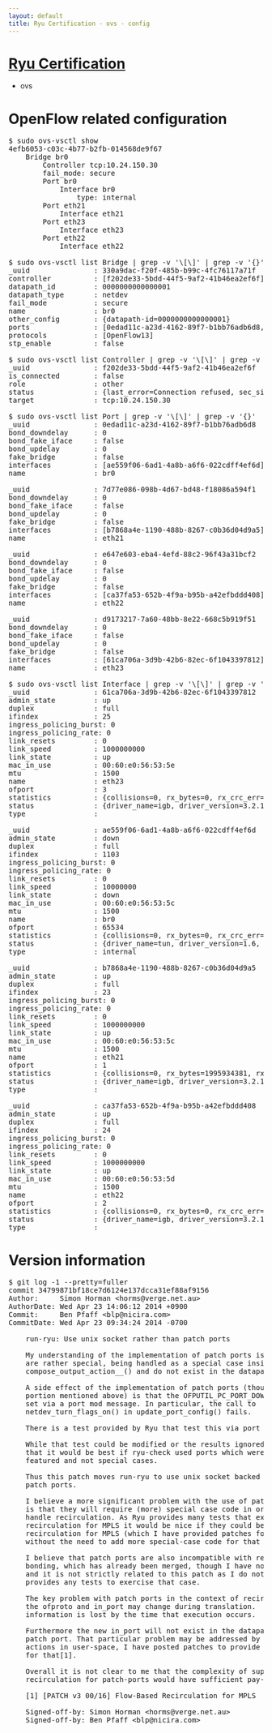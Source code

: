 ```yaml
---
layout: default
title: Ryu Certification - ovs - config
---
```

# [Ryu Certification](http://osrg.github.io/ryu/certification.html)
* ovs 

# OpenFlow related configuration
<pre>
$ sudo ovs-vsctl show
4efb6053-c03c-4b77-b2fb-014568de9f67
    Bridge br0
        Controller tcp:10.24.150.30
        fail_mode: secure
        Port br0
            Interface br0
                type: internal
        Port eth21
            Interface eth21
        Port eth23
            Interface eth23
        Port eth22
            Interface eth22

$ sudo ovs-vsctl list Bridge | grep -v '\[\]' | grep -v '{}'
_uuid               : 330a9dac-f20f-485b-b99c-4fc76117a71f
controller          : [f202de33-5bdd-44f5-9af2-41b46ea2ef6f]
datapath_id         : 0000000000000001
datapath_type       : netdev
fail_mode           : secure
name                : br0
other_config        : {datapath-id=0000000000000001}
ports               : [0edad11c-a23d-4162-89f7-b1bb76adb6d8, 7d77e086-098b-4d67-bd48-f18086a594f1, d9173217-7a60-48bb-8e22-668c5b919f51, e647e603-eba4-4efd-88c2-96f43a31bcf2]
protocols           : [OpenFlow13]
stp_enable          : false

$ sudo ovs-vsctl list Controller | grep -v '\[\]' | grep -v '{}'
_uuid               : f202de33-5bdd-44f5-9af2-41b46ea2ef6f
is_connected        : false
role                : other
status              : {last_error=Connection refused, sec_since_connect=567, sec_since_disconnect=1, state=BACKOFF}
target              : tcp:10.24.150.30

$ sudo ovs-vsctl list Port | grep -v '\[\]' | grep -v '{}'
_uuid               : 0edad11c-a23d-4162-89f7-b1bb76adb6d8
bond_downdelay      : 0
bond_fake_iface     : false
bond_updelay        : 0
fake_bridge         : false
interfaces          : [ae559f06-6ad1-4a8b-a6f6-022cdff4ef6d]
name                : br0

_uuid               : 7d77e086-098b-4d67-bd48-f18086a594f1
bond_downdelay      : 0
bond_fake_iface     : false
bond_updelay        : 0
fake_bridge         : false
interfaces          : [b7868a4e-1190-488b-8267-c0b36d04d9a5]
name                : eth21

_uuid               : e647e603-eba4-4efd-88c2-96f43a31bcf2
bond_downdelay      : 0
bond_fake_iface     : false
bond_updelay        : 0
fake_bridge         : false
interfaces          : [ca37fa53-652b-4f9a-b95b-a42efbddd408]
name                : eth22

_uuid               : d9173217-7a60-48bb-8e22-668c5b919f51
bond_downdelay      : 0
bond_fake_iface     : false
bond_updelay        : 0
fake_bridge         : false
interfaces          : [61ca706a-3d9b-42b6-82ec-6f1043397812]
name                : eth23

$ sudo ovs-vsctl list Interface | grep -v '\[\]' | grep -v '{}'
_uuid               : 61ca706a-3d9b-42b6-82ec-6f1043397812
admin_state         : up
duplex              : full
ifindex             : 25
ingress_policing_burst: 0
ingress_policing_rate: 0
link_resets         : 0
link_speed          : 1000000000
link_state          : up
mac_in_use          : 00:60:e0:56:53:5e
mtu                 : 1500
name                : eth23
ofport              : 3
statistics          : {collisions=0, rx_bytes=0, rx_crc_err=0, rx_dropped=0, rx_errors=0, rx_frame_err=0, rx_over_err=0, rx_packets=0, tx_bytes=986779500, tx_dropped=0, tx_errors=0, tx_packets=657853}
status              : {driver_name=igb, driver_version=3.2.10-k, firmware_version=2.10-9}
type                : 

_uuid               : ae559f06-6ad1-4a8b-a6f6-022cdff4ef6d
admin_state         : down
duplex              : full
ifindex             : 1103
ingress_policing_burst: 0
ingress_policing_rate: 0
link_resets         : 0
link_speed          : 10000000
link_state          : down
mac_in_use          : 00:60:e0:56:53:5c
mtu                 : 1500
name                : br0
ofport              : 65534
statistics          : {collisions=0, rx_bytes=0, rx_crc_err=0, rx_dropped=0, rx_errors=0, rx_frame_err=0, rx_over_err=0, rx_packets=0, tx_bytes=0, tx_dropped=0, tx_errors=0, tx_packets=0}
status              : {driver_name=tun, driver_version=1.6, firmware_version=N/A}
type                : internal

_uuid               : b7868a4e-1190-488b-8267-c0b36d04d9a5
admin_state         : up
duplex              : full
ifindex             : 23
ingress_policing_burst: 0
ingress_policing_rate: 0
link_resets         : 0
link_speed          : 1000000000
link_state          : up
mac_in_use          : 00:60:e0:56:53:5c
mtu                 : 1500
name                : eth21
ofport              : 1
statistics          : {collisions=0, rx_bytes=1995934381, rx_crc_err=0, rx_dropped=0, rx_errors=0, rx_frame_err=0, rx_over_err=0, rx_packets=1343492, tx_bytes=0, tx_dropped=0, tx_errors=0, tx_packets=0}
status              : {driver_name=igb, driver_version=3.2.10-k, firmware_version=2.10-9}
type                : 

_uuid               : ca37fa53-652b-4f9a-b95b-a42efbddd408
admin_state         : up
duplex              : full
ifindex             : 24
ingress_policing_burst: 0
ingress_policing_rate: 0
link_resets         : 0
link_speed          : 1000000000
link_state          : up
mac_in_use          : 00:60:e0:56:53:5d
mtu                 : 1500
name                : eth22
ofport              : 2
statistics          : {collisions=0, rx_bytes=0, rx_crc_err=0, rx_dropped=0, rx_errors=0, rx_frame_err=0, rx_over_err=0, rx_packets=0, tx_bytes=1211283084, tx_dropped=0, tx_errors=0, tx_packets=812882}
status              : {driver_name=igb, driver_version=3.2.10-k, firmware_version=2.10-9}
type                : 
</pre>

# Version information
<pre>
$ git log -1 --pretty=fuller
commit 34799871bf18ce7d6124e137dcca31ef88af9156
Author:     Simon Horman &lt;horms@verge.net.au&gt;
AuthorDate: Wed Apr 23 14:06:12 2014 +0900
Commit:     Ben Pfaff &lt;blp@nicira.com&gt;
CommitDate: Wed Apr 23 09:34:24 2014 -0700

    run-ryu: Use unix socket rather than patch ports
    
    My understanding of the implementation of patch ports is that they
    are rather special, being handled as a special case inside
    compose_output_action__&#40;&#41; and do not exist in the datapath.
    
    A side effect of the implementation of patch ports &#40;though perhaps not the
    portion mentioned above&#41; is that the OFPUTIL_PC_PORT_DOWN bit may not be
    set via a port mod message. In particular, the call to
    netdev_turn_flags_on&#40;&#41; in update_port_config&#40;&#41; fails.
    
    There is a test provided by Ryu that test this via port mod and thus fails.
    
    While that test could be modified or the results ignored it seems to me
    that it would be best if ryu-check used ports which were more fully
    featured and not special cases.
    
    Thus this patch moves run-ryu to use unix socket backed ports rather than
    patch ports.
    
    I believe a more significant problem with the use of patch ports
    is that they will require &#40;more&#41; special case code in order to correctly
    handle recirculation. As Ryu provides many tests that exercise
    recirculation for MPLS it would be nice if they could be used to exercise
    recirculation for MPLS &#40;which I have provided patches for separately[1]&#41;
    without the need to add more special-case code for that purpose.
    
    I believe that patch ports are also incompatible with recirculation for
    bonding, which has already been merged, though I have not verified that
    and it is not strictly related to this patch as I do not believe that Ryu
    provides any tests to exercise that case.
    
    The key problem with patch ports in the context of recirculation is that
    the ofproto and in_port may change during translation.  And this
    information is lost by the time that execution occurs.
    
    Furthermore the new in_port will not exist in the datapath as it is a
    patch port. That particular problem may be addressed by executing the
    actions in user-space, I have posted patches to provide infrastructure
    for that[1].
    
    Overall it is not clear to me that the complexity of supporting
    recirculation for patch-ports would have sufficient pay-off.
    
    [1] [PATCH v3 00/16] Flow-Based Recirculation for MPLS
    
    Signed-off-by: Simon Horman &lt;horms@verge.net.au&gt;
    Signed-off-by: Ben Pfaff &lt;blp@nicira.com&gt;
</pre>
